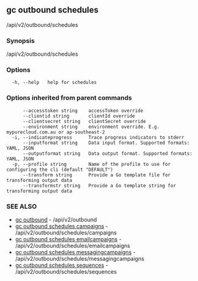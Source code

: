 ## gc outbound schedules

/api/v2/outbound/schedules

### Synopsis

/api/v2/outbound/schedules

### Options

```
  -h, --help   help for schedules
```

### Options inherited from parent commands

```
      --accesstoken string    accessToken override
      --clientid string       clientId override
      --clientsecret string   clientSecret override
      --environment string    environment override. E.g. mypurecloud.com.au or ap-southeast-2
  -i, --indicateprogress      Trace progress indicators to stderr
      --inputformat string    Data input format. Supported formats: YAML, JSON
      --outputformat string   Data output format. Supported formats: YAML, JSON
  -p, --profile string        Name of the profile to use for configuring the cli (default "DEFAULT")
      --transform string      Provide a Go template file for transforming output data
      --transformstr string   Provide a Go template string for transforming output data
```

### SEE ALSO

* [gc outbound](gc_outbound.html)	 - /api/v2/outbound
* [gc outbound schedules campaigns](gc_outbound_schedules_campaigns.html)	 - /api/v2/outbound/schedules/campaigns
* [gc outbound schedules emailcampaigns](gc_outbound_schedules_emailcampaigns.html)	 - /api/v2/outbound/schedules/emailcampaigns
* [gc outbound schedules messagingcampaigns](gc_outbound_schedules_messagingcampaigns.html)	 - /api/v2/outbound/schedules/messagingcampaigns
* [gc outbound schedules sequences](gc_outbound_schedules_sequences.html)	 - /api/v2/outbound/schedules/sequences


